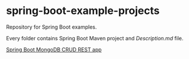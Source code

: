 # spring-boot-example-projects

Repository for Spring Boot examples.

Every folder contains Spring Boot Maven project and *Description.md* file.

[Spring Boot MongoDB CRUD REST app](https://github.com/ivanmmarkovic/spring-boot-example-projects/tree/master/spring-boot-data-mongodb)


